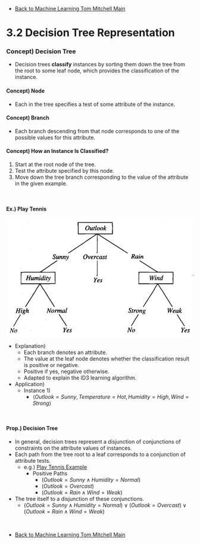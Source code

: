 * [Back to Machine Learning Tom Mitchell Main](../../main.md)


# 3.2 Decision Tree Representation

### Concept) Decision Tree
- Decision trees **classify** instances by sorting them down the tree from the root to some leaf node, which provides the classification of the instance.

#### Concept) Node 
- Each in the tree specifies a test of some attribute of the instance.

#### Concept) Branch
  - Each branch descending from that node corresponds to one of the possible values for this attribute.

#### Concept) How an Instance Is Classified?
  1. Start at the root node of the tree.
  2. Test the attribute specified by this node.
  3. Move down the tree branch corresponding to the value of the attribute in the given example.


<br>

#### Ex.) Play Tennis
![](images/001.png)
- Explanation)
  - Each branch denotes an attribute.
  - The value at the leaf node denotes whether the classification result is positive or negative.
  - Positive if yes, negative otherwise.
  - Adapted to explain the ID3 learning algorithm.
- Application)
  - Instance 1)
    - $\langle Outlook=Sunny, Temperature = Hot, Humidity=High, Wind=Strong \rangle$

<br>

#### Prop.) Decision Tree
- In general, decision trees represent a disjunction of conjunctions of constraints on the attribute values of instances.
- Each path from the tree root to a leaf corresponds to a conjunction of attribute tests.
  - e.g.) [Play Tennis Example](#ex-play-tennis)
    - Positive Paths
      - $(Outlook=Sunny \wedge Humidity=Normal)$
      - $(Outlook=Overcast)$
      - $(Outlook=Rain \wedge Wind=Weak)$
- The tree itself to a disjunction of these conjunctions.
  - $(Outlook=Sunny \wedge Humidity=Normal) \vee (Outlook=Overcast) \vee (Outlook=Rain \wedge Wind=Weak)$







<br>

* [Back to Machine Learning Tom Mitchell Main](../../main.md)
